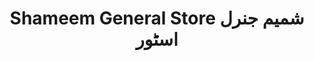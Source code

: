 ---
title: "Shameem General Store شمیم جنرل اسٹور"
url: /karachi/shameem-general-store-shmym-jnrl-sttwr/
shop: general
---